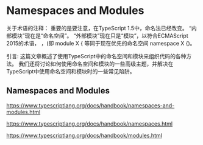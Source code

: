 # Namespaces and Modules

关于术语的注释：
重要的是要注意，在TypeScript 1.5中，命名法已经改变。
“内部模块”现在是“命名空间”。
“外部模块”现在只是“模块”，以符合ECMAScript 2015的术语，
，(即 module X { 等同于现在优先的命名空间 namespace X {)。


引言: 
这篇文章概述了使用TypeScript中的命名空间和模块来组织代码的各种方法。
我们还将讨论如何使用命名空间和模块的一些高级主题，并解决在TypeScript中使用命名空间和模块时的一些常见陷阱。















## Namespaces and Modules

https://www.typescriptlang.org/docs/handbook/namespaces-and-modules.html


https://www.typescriptlang.org/docs/handbook/namespaces.html


https://www.typescriptlang.org/docs/handbook/modules.html


























